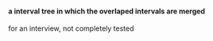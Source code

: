 #### a interval tree in which the overlaped intervals are merged

for an interview, not completely tested